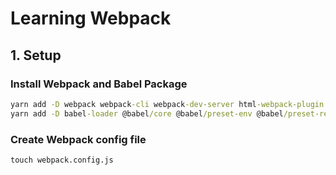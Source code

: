 # Learning Webpack

## 1. Setup

### Install Webpack and Babel Package

```cmd
yarn add -D webpack webpack-cli webpack-dev-server html-webpack-plugin
yarn add -D babel-loader @babel/core @babel/preset-env @babel/preset-react @babel/plugin-proposal-class-properties
```

### Create Webpack config file

```cmd
touch webpack.config.js
```